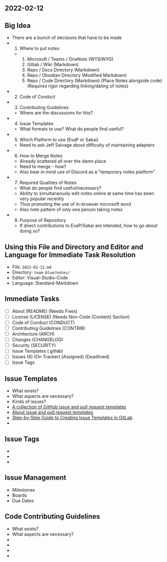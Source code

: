 
## 2022-02-12

## Big Idea
- There are a bunch of decisions that have to be made
- 1. Where to put notes
  - 1. Microsoft / Teams / OneNote (WYSIWYG)
    2. Gitlab / Wiki (Markdown)
    3. Repo / Docs Directory (Markdown)
    4. Repo / Obsidian Directory (Modified Markdown)
    5. Repo / Code Directory (Markdown) (Place Notes alongside code) (Requires rigor regarding linking/dating of notes)
- 2. Code of Conduct
- 3. Contributing Guidelines
  - Where are the discussions for this?
- 4. Issue Templates
  - What formats to use? What do people find useful?
- 5. Which Platform to use (EvaP or Sakai)
  - Need to ask Jeff Salvage about difficulty of maintaining adapters
- 6. How to Merge Notes
  - Already scattered all over the damn place
  - Need to merge - how?
  - Also bear in mind use of Discord as a "temporary notes platform"
- 7. Required Qualities of Notes
  - What do people find useful/necessary?
  - Ability to simultaneously edit notes online at same time has been very popular recently
  - Thus promoting the use of in-browser microsoft word
  - Also note pattern of only one person taking notes
- 8. Purpose of Repository
  - If direct contributions to EvaP/Sakai are intended, how to go about doing so?

## Using this File and Directory and Editor and Language for Immediate Task Resolution
- File: `2022-02-12.md`
- Directory: `team-blue/notes/`
- Editor: Visual-Studio-Code
- Language: Standard-Markdown

## Immediate Tasks
- [ ] About (README) (Needs Fixes)
- [ ] License (LICENSE) (Needs Non-Code (Content) Section)
- [ ] Code of Conduct (CONDUCT)
- [ ] Contributing Guidelines (CONTRIB)
- [ ] Architecture (ARCH)
- [ ] Changes (CHANGELOG)
- [ ] Security (SECURITY)
- [ ] Issue Templates (.gitlab)
- [ ] Issues (6) (On Tracker) (Assigned) (Deadlined)
- [ ] Issue Tags

## Issue Templates
- What exists?
- What aspects are necessary?
- Kinds of issues?
- [A collection of GitHub issue and pull request templates](https://github.com/stevemao/github-issue-templates)
- [About issue and pull request templates](https://docs.github.com/en/communities/using-templates-to-encourage-useful-issues-and-pull-requests/about-issue-and-pull-request-templates)
- [Step-by-Step Guide to Creating Issue Templates in GitLab](https://eelengneo.medium.com/step-by-step-guide-to-creating-issue-templates-in-gitlab-54627a9a9118)
- []()

## Issue Tags
- []()
- []()
- []()

## Issue Management
- Milestones
- Boards
- Due Dates

## Code Contributing Guidelines
- What exists?
- What aspects are necessary?
- []()
- []()
- []()
- []()

